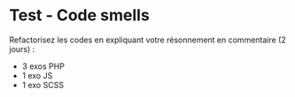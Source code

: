 # Test - Code smells
Refactorisez les codes en expliquant votre résonnement en commentaire (2 jours) :

- 3 exos PHP
- 1 exo JS
- 1 exo SCSS
